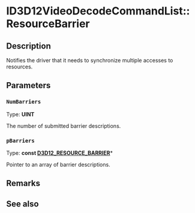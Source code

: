 # ID3D12VideoDecodeCommandList::ResourceBarrier

## Description

Notifies the driver that it needs to synchronize multiple accesses to resources.

## Parameters

### `NumBarriers`

Type: **UINT**

The number of submitted barrier descriptions.

### `pBarriers`

Type: **const [D3D12_RESOURCE_BARRIER](https://learn.microsoft.com/windows/win32/api/d3d12/ns-d3d12-d3d12_resource_barrier)***

Pointer to an array of barrier descriptions.

## Remarks

## See also